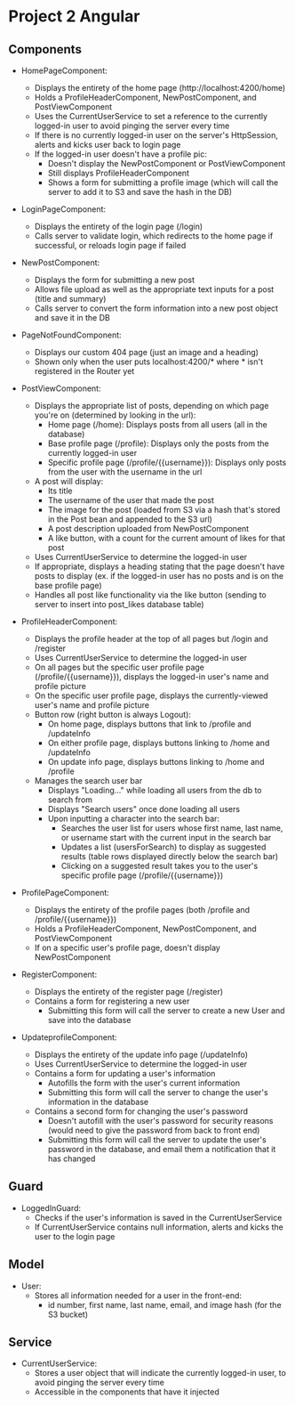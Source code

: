 # Project 2 Angular

## Components

- HomePageComponent:
	- Displays the entirety of the home page (http://localhost:4200/home)
	- Holds a ProfileHeaderComponent, NewPostComponent, and PostViewComponent
	- Uses the CurrentUserService to set a reference to the currently logged-in user to avoid pinging the server every time
	- If there is no currently logged-in user on the server's HttpSession, alerts and kicks user back to login page
	- If the logged-in user doesn't have a profile pic:
		- Doesn't display the NewPostComponent or PostViewComponent
		- Still displays ProfileHeaderComponent
		- Shows a form for submitting a profile image (which will call the server to add it to S3 and save the hash in the DB)

- LoginPageComponent:
	- Displays the entirety of the login page (/login)
	- Calls server to validate login, which redirects to the home page if successful, or reloads login page if failed

- NewPostComponent: 
	- Displays the form for submitting a new post
	- Allows file upload as well as the appropriate text inputs for a post (title and summary)
	- Calls server to convert the form information into a new post object and save it in the DB

- PageNotFoundComponent:
	- Displays our custom 404 page (just an image and a heading)
	- Shown only when the user puts localhost:4200/* where * isn't registered in the Router yet

- PostViewComponent:
	- Displays the appropriate list of posts, depending on which page you're on (determined by looking in the url):
		- Home page (/home): Displays posts from all users (all in the database)
		- Base profile page (/profile): Displays only the posts from the currently logged-in user
		- Specific profile page (/profile/{{username}}): Displays only posts from the user with the username in the url
	- A post will display:
		- Its title
		- The username of the user that made the post
		- The image for the post (loaded from S3 via a hash that's stored in the Post bean and appended to the S3 url)
		- A post description uploaded from NewPostComponent
		- A like button, with a count for the current amount of likes for that post
	- Uses CurrentUserService to determine the logged-in user
	- If appropriate, displays a heading stating that the page doesn't have posts to display (ex. if the logged-in user has no posts and is on the base profile page)
	- Handles all post like functionality via the like button (sending to server to insert into post_likes database table)

- ProfileHeaderComponent:
	- Displays the profile header at the top of all pages but /login and /register
	- Uses CurrentUserService to determine the logged-in user
	- On all pages but the specific user profile page (/profile/{{username}}), displays the logged-in user's name and profile picture
	- On the specific user profile page, displays the currently-viewed user's name and profile picture
	- Button row (right button is always Logout):
		- On home page, displays buttons that link to /profile and /updateInfo
		- On either profile page, displays buttons linking to /home and /updateInfo
		- On update info page, displays buttons linking to /home and /profile
	- Manages the search user bar
		- Displays "Loading..." while loading all users from the db to search from
		- Displays "Search users" once done loading all users
		- Upon inputting a character into the search bar:
			- Searches the user list for users whose first name, last name, or username start with the current input in the search bar
			- Updates a list (usersForSearch) to display as suggested results (table rows displayed directly below the search bar)
			- Clicking on a suggested result takes you to the user's specific profile page (/profile/{{username}})

- ProfilePageComponent:
	- Displays the entirety of the profile pages (both /profile and /profile/{{username}})
	- Holds a ProfileHeaderComponent, NewPostComponent, and PostViewComponent
	- If on a specific user's profile page, doesn't display NewPostComponent

- RegisterComponent:
	- Displays the entirety of the register page (/register)
	- Contains a form for registering a new user
		- Submitting this form will call the server to create a new User and save into the database

- UpdateprofileComponent:
	- Displays the entirety of the update info page (/updateInfo)
	- Uses CurrentUserService to determine the logged-in user
	- Contains a form for updating a user's information
		- Autofills the form with the user's current information
		- Submitting this form will call the server to change the user's information in the database
	- Contains a second form for changing the user's password
		- Doesn't autofill with the user's password for security reasons (would need to give the password from back to front end)
		- Submitting this form will call the server to update the user's password in the database, and email them a notification that it has changed

## Guard

- LoggedInGuard:
	- Checks if the user's information is saved in the CurrentUserService
	- If CurrentUserService contains null information, alerts and kicks the user to the login page

## Model

- User: 
	- Stores all information needed for a user in the front-end:
		- id number, first name, last name, email, and image hash (for the S3 bucket)

## Service

- CurrentUserService:
	- Stores a user object that will indicate the currently logged-in user, to avoid pinging the server every time
	- Accessible in the components that have it injected
